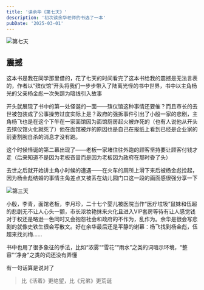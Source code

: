 ```yaml
---
title: '读余华《第七天》'
description: '初次读余华老师的书选了一本'
pubDate: '2025-03-01'
---
```

![第七天](https://www.linexic.top/img/blog/801CA150057601C7BD03AD282B3A191CEA4B446A_size180_w1080_h1410.webp "第七天")

## 震撼

这本书是我在同学那里借的，花了七天的时间看完了这本书给我的震撼是无法言表的，作者以“殡仪馆”开头将我们一步步带入了陆离光怪的书中世界，书中以主角杨光的父亲杨金彪一次失踪为暗线引入故事

开头就展现了书中的第一处怪诞的一面——殡仪馆这种事情还要催？而且市长的去世被包装成了公事操劳过度实际上是？政府的强拆事件引出了小殷一家的悲剧，主角杨飞也是在这个下午在一家面馆因为面馆厨房起火被炸死的（也有人说他从开头去殡仪馆火化就死了）他在面馆被炸的原因也是自己在报纸上看到已经是企业家的前妻割腕自杀的消息才没有跑。

这个时候怪诞的第二幕出现了——老板一家堵住往外跑的顾客坚持要让顾客付钱才走（后来知道不是因为老板吝啬而是因为老板因为政府在那时昏了头）

去世之后就开始讲主角小时候的遭遇——在火车的厕所上滑下来后被杨金彪捡起，因为杨金彪结婚的事情主角差点又被丢在幼儿园门口这一段的画面感很强分享一下

![第三天](https://www.linexic.top/img/blog/diqitian.webp)

小殷，李青，面馆老板，李月珍，二十七个婴儿被医院当作“医疗垃圾”鼠妹和伍超的悲剧无不让人心头一颤，市长浓妆艳抹来火化且进入VIP套房等待有让人感觉钱对于权还是略逊一色同时又会抱怨社会和政府的不作为，乱作为。余华是很会写悲剧的就像史铁生很会写散文。好在余华最后还是平静的谢幕：杨飞找到杨金彪，伍超来找刘梅……

书中也用了很多象征的手法，比如“浓雾”“雪花”“雨水”之类的词暗示环境，“整容”“净身”之类的词还没有弄懂

有一句话算是说对了
> 比《活着》更绝望，比《兄弟》更荒诞
